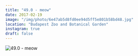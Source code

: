 ```yaml
---
title: "49.0 - meow"
date: 2017-02-19
image: "/img/photo/6e47ab5d8fd0ee94d5ff5e801b58bd48.jpg"
location: "Budapest Zoo and Botanical Garden"
instagram: true
draft: false
---
```


![49.0 - meow](/img/photo/6e47ab5d8fd0ee94d5ff5e801b58bd48.jpg)
